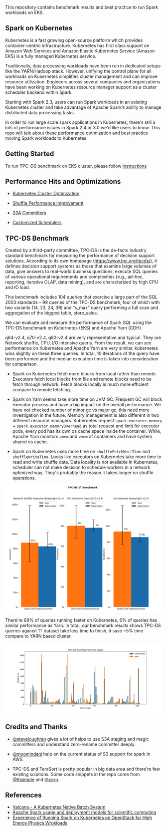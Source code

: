 This repository contains benchmark results and best practice to run Spark workloads on EKS.

## Spark on Kubernetes

Kubernetes is a fast growing open-source platform which provides container-centric infrastructure. Kubernetes has first class support on Amazon Web Services and Amazon Elastic Kubernetes Service (Amazon EKS) is a fully managed Kubernetes service.

Traditionally, data processing workloads have been run in dedicated setups like the YARN/Hadoop stack. However, unifying the control plane for all workloads on Kubernetes simplifies cluster management and can improve resource utilization. Engineers across several companies and organizations have been working on Kubernetes resource manager support as a cluster scheduler backend within Spark.

Starting with Spark 2.3, users can run Spark workloads in an existing Kubernetes cluster and take advantage of Apache Spark’s ability to manage distributed data processing tasks.

In order to run large scale spark applications in Kubernetes, there's still a lots of performance issues in Spark 2.4 or 3.0 we'd like users to know. This repo will talk about these performance optimization and best practice moving Spark workloads to Kubernetes.

## Getting Started

To run TPC-DS benchmark on EKS cluster, please follow [instructions](./benchmark/README.md)

## Performance Hits and Optimizations

- [Kubernetes Cluster Optimization](./performance/kubernetes.md)

- [Shuffle Performance Improvement](./performance/shuffle.md)

- [S3A Committers](./performance/s3.md)

- [Customized Schedulers](./performance/scheduler.md)

## TPC-DS Benchmark

Created by a third-party committee, TPC-DS is the de-facto industry standard benchmark for measuring the performance of decision support solutions. According to its own homepage (https://www.tpc.org/tpcds/), it defines decision support systems as those that examine large volumes of data, give answers to real-world business questions, execute SQL queries of various operational requirements and complexities (e.g., ad-hoc, reporting, iterative OLAP, data mining), and are characterized by high CPU and IO load.

This benchmark includes 104 queries that exercise a large part of the SQL 2003 standards – 99 queries of the TPC-DS benchmark, four of which with two variants (14, 23, 24, 39) and “s_max” query performing a full scan and aggregation of the biggest table, store_sales.

We can evaluate and measure the performance of Spark SQL using the TPC-DS benchmark on Kubernetes (EKS) and Apache Yarn (CDH).

q64-v2.4, q70-v2.4, q82-v2.4 are very representative and typical. They are Network shuffle, CPU, I/O intensive queris. From the result, we can see performance on Kubernetes and Apache Yarn are very similar. kubernetes wins slightly on these three queries. In total, 10 iterations of the query have been performed and the median execution time is taken into consideration for comparison.

- Spark on Kubernetes fetch more blocks from local rather than remote. Executors fetch local blocks from file and remote blocks need to be fetch through network. Fetch blocks locally is much more efficient compare to remote fetching.

- Spark on Yarn seems take more time on JVM GC. Frequent GC will block executor process and have a big impact on the overall performance. We have not checked number of minor gc vs major gc, this need more investigation in the future. Memory management is also different in two different resource managers. Kubernetes request `spark.executor.memory` + `spark.executor.memoryOverhead` as total request and limit for executor pods, every pod has its own os cache space inside the container. While, Apache Yarn monitors `pmem` and `vmem` of containers and have system shared os cache.

- Spark on Kubernetes uses more time on `shuffleFetchWaitTime` and `shuffleWriteTime`. Looks like executors on Kubernetes take more time to read and write shuffle data. Data locality is not available in Kubernetes, scheduler can not make decision to schedule workers in a network optimized way. They's probably the reason it takes longer on shuffle operations.

![](docs/img/benchmark-major-queries.png)

There're 68% of queries running faster on Kubernetes, 6% of queries has similar performance as Yarn. In total, our benchmark results shows TPC-DS queries against 1T dataset take less time to finish, it save ~5% time compare to YARN based cluster.

![](docs/img/benchmark-running-time-per-query.png)

## Credits and Thanks

- [@steveloughran](https://github.com/steveloughran) gives a lot of helps to use S3A staging and magic committers and understand zero-rename committer deeply.

- [@moomindani](https://github.com/moomindani) help on the current status of S3 support for spark in AWS.

- TPC-DS and TeraSort is pretty popular in big data area and there're few existing solutions. Some code snippets in the repo come from [@Kisimple](https://github.com/kisimple/spark/tree/terasort/examples/src/main/scala/org/apache/spark/examples/terasort) and [@cern](https://gitlab.cern.ch/db/spark-service/spark-k8s-examples).

## References

- [Valcano - A Kubernetes Native Batch System](https://github.com/volcano-sh/volcano)
- [Apache Spark usage and deployment models for scientific computing](https://www.epj-conferences.org/articles/epjconf/pdf/2019/19/epjconf_chep2018_07020.pdf)
- [Experience of Running Spark on Kubernetes on OpenStack for High Energy Physics Wrokloads](https://www.iteblog.com/sparksummit2018/experience-of-running-spark-on-kubernetes-on-openstack-for-high-energy-physics-workloads-with-prasanth-kothuri-piotr-mrowczynski-iteblog.pdf)